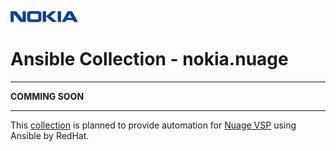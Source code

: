 ![NOKIA](Logo_Nokia.png)
# Ansible Collection - nokia.nuage

***

__COMMING SOON__

***

This [collection](https://galaxy.ansible.com/nokia/nuage) is planned to provide automation for [Nuage VSP](https://www.nuagenetworks.net/products/virtualized-services-platform) using Ansible by RedHat.